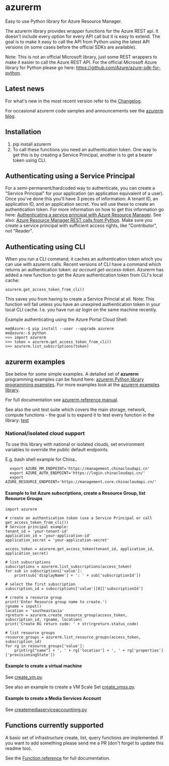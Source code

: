 # azurerm
Easy to use Python library for Azure Resource Manager.

The azurerm library provides wrapper functions for the Azure REST api. It doesn't include every option for every API call but it is easy to extend. The goal is to make it easy to call the API from Python using the latest API versions (in some cases before the official SDKs are available).

Note: This is not an official Microsoft library, just some REST wrappers to make it easier to call the Azure REST API. For the official Microsoft Azure library for Python please go here: <a href="https://github.com/Azure/azure-sdk-for-python">https://github.com/Azure/azure-sdk-for-python</a>.

## Latest news
For what's new in the most recent version refer to the [Changelog](https://github.com/gbowerman/azurerm/blob/master/changelog.md).

For occasional azurerm code samples and announcements see the [azurerm blog](https://msftstack.wordpress.com/?s=azurerm).

## Installation
1. pip install azurerm
2. To call these functions you need an authentication token. One way to get this is by creating a Service Principal, another is to get a bearer token using CLI. 

## Authenticating using a Service Principal
For a semi-permanent/hardcoded way to authenticate, you can create a "Service Principal" for your application (an application equivalent of a user). Once you've done this you'll have 3 pieces of information: A tenant ID, an application ID, and an application secret. You will use these to create an authentication token. For more information on how to get this information go here: [Authenticating a service principal with Azure Resource Manager](https://azure.microsoft.com/en-us/documentation/articles/resource-group-authenticate-service-principal/). See also: [Azure Resource Manager REST calls from Python](https://msftstack.wordpress.com/2016/01/05/azure-resource-manager-authentication-with-python/). Make sure you create a service principal with sufficient access rights, like "Contributor", not "Reader".

## Authenticating using CLI
When you run a CLI command, it caches an authentication token which you can use with azurerm calls. Recent versions of CLI have a command which returns an authentication token: _az account get-access-token_. Azurerm has added a new function to get the Azure authentication token from CLI's local cache: 
```
azurerm.get_access_token_from_cli()
```
This saves you from having to create a Service Princial at all. Note: This function will fail unless you have an unexpired authentication token in your local CLI cache. I.e. you have run _az login_ on the same machine recently.

Example authenticating using the Azure Portal Cloud Shell:
```
me@Azure:-$ pip install --user --upgrade azurerm
me@azure:-$ python
>>> import azurerm
>>> token = azurerm.get_access_token_from_cli()
>>> azurerm.list_subscriptions(token)
```

## azurerm examples
See below for some simple examples. A detailed set of **azurerm** programming examples can be found here: [azurerm Python library programming examples](https://github.com/gbowerman/azurerm/blob/master/examples.md). For more examples look at the [azurerm examples library](https://github.com/gbowerman/azurerm/tree/master/examples). 

For full documentation see [azurerm reference manual](https://github.com/gbowerman/azurerm/tree/master/docs).

See also the unit test suite which covers the main storage, network, compute functions - the goal is to expand it to test every function in the library: [test](https://github.com/gbowerman/azurerm/tree/master/test)

### National/isolated cloud support
To use this library with national or isolated clouds, set environment variables to override the public default endpoints.

E.g. bash shell example for China..
``` 
  export AZURE_RM_ENDPOINT='https://management.chinacloudapi.cn'
  export AZURE_AUTH_ENDPOINT='https://login.chinacloudapi.cn/'
  export AZURE_RESOURCE_ENDPOINT='https://management.core.chinacloudapi.cn/'
```

#### Example to list Azure subscriptions, create a Resource Group, list Resource Groups
```
import azurerm

# create an authentication token (use a Service Principal or call get_access_token_from_cli())
# Service principal example:
tenant_id = 'your-tenant-id'
application_id = 'your-application-id'
application_secret = 'your-application-secret'

access_token = azurerm.get_access_token(tenant_id, application_id, application_secret)

# list subscriptions
subscriptions = azurerm.list_subscriptions(access_token)
for sub in subscriptions['value']:
    print(sub['displayName'] + ': ' + sub['subscriptionId'])

# select the first subscription
subscription_id = subscriptions['value'][0]['subscriptionId']

# create a resource group
print('Enter Resource group name to create.')
rgname = input()
location = 'southeastasia'
rgreturn = azurerm.create_resource_group(access_token, subscription_id, rgname, location)
print('Create RG return code: ' + str(rgreturn.status_code)

# list resource groups
resource_groups = azurerm.list_resource_groups(access_token, subscription_id)
for rg in resource_groups['value']:
    print(rg["name"] + ', ' + rg['location'] + ', ' + rg['properties']['provisioningState'])
``` 

#### Example to create a virtual machine
See [create_vm.py](https://github.com/gbowerman/azurerm/tree/master/examples/create_vm.py).

See also an example to create a VM Scale Set [create_vmss.py](https://github.com/gbowerman/azurerm/tree/master/examples/create_vmss.py).

#### Example to create a Media Services Account
See [createmediaserviceaccountinrg.py](https://github.com/gbowerman/azurerm/tree/master/examples/createmediaserviceaccountinrg.py)

## Functions currently supported
A basic set of infrastructure create, list, query functions are implemented. If you want to add something please send me a PR (don't forget to update this readme too).

See the [Function reference](https://github.com/gbowerman/azurerm/tree/master/docs) for full documentation.